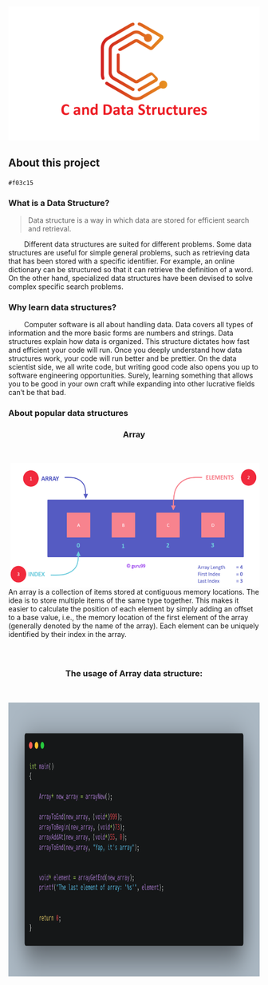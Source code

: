 <p align="center">
  <img src="https://github.com/StarKerrr/CCollections/blob/master/res/c-and-data-structures.png?raw=true" alt="CDS"/>
</p>

## About this project

`#f03c15`

### What is a Data Structure?
> Data structure is a way in which data are stored for efficient search and retrieval.

&nbsp; &nbsp; &nbsp; &nbsp; Different data structures are suited for different problems. Some data structures are useful for simple general problems, such as retrieving data that has been stored with a specific identifier. For example, an online dictionary can be structured so that it can retrieve the definition of a word. On the other hand, specialized data structures have been devised to solve complex specific search problems.                                               

### Why learn data structures?
&nbsp; &nbsp; &nbsp; &nbsp; Computer software is all about handling data. Data covers all types of information and the more basic forms are numbers and strings. Data structures explain how data is organized. This structure dictates how fast and efficient your code will run. Once you deeply understand how data structures work, your code will run better and be prettier. On the data scientist side, we all write code, but writing good code also opens you up to software engineering opportunities. Surely, learning something that allows you to be good in your own craft while expanding into other lucrative fields can’t be that bad.     

### About popular data structures

<p><h3 align="center">Array</h3></br></p>

<div>
  <img src="https://github.com/StarKerrr/CCollections/blob/master/res/array-diargam.png" align="right" width="500px" height="250px">
&nbsp; &nbsp; &nbsp; &nbsp; An array is a collection of items stored at contiguous memory locations. The idea is to store multiple items of the same type together. This makes it easier to calculate the position of each element by simply adding an offset to a base value, i.e., the memory location of the first element of the array (generally denoted by the name of the array). Each element can be uniquely identified by their index in the array.
</div>

</br>

<p><h3 align="center"></br>The usage of Array data structure:</h3></br></p>

<p align="center">
  <img src="https://github.com/StarKerrr/CCollections/blob/master/res/carbon%20(1).png" width="900px" height="550px"> 
</p>
